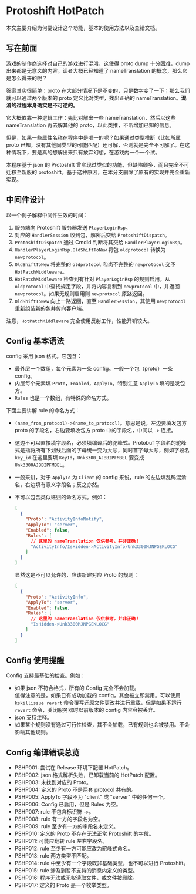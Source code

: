 # Protoshift HotPatch

本文主要介绍为何要设计这个功能，基本的使用方法以及查错文档。

## 写在前面

游戏的制作商选择对自己的游戏进行混淆，这使得 proto dump 十分困难，dump 出来都是无意义的内容。读者大概已经知道了 nameTranslation 的概念，那么它是怎么得来的呢？

答案其实很简单：proto 在大部分情况下是不变的，只是数字变了一下；那么我们就可以通过两个版本的 proto 定义比对类型，找出正确的 nameTranslation。**混淆的过程本身确实是不可逆的。**

它大概依靠一种逻辑工作：先比对解出一些 nameTranslation，然后以这些 nameTranslation 再去解其他的 proto，以此类推，不断增加已知的信息。

但是，如果一些属性名称在程序中是唯一的呢？如果通过类型推断（比如所属 proto 已知，没有其他同类型的可能匹配）还可解，否则就是完全不可解了。在这种情况下，要是真的想解出来只有放弃幻想，在游戏内一个一个试。

本程序基于 json 的 Protoshift 曾实现过类似的功能，但缺陷颇多，而且完全不可迁移至新版的 protoshift。基于这种原因，在本分支删除了原有的实现并完全重新实现。

## 中间件设计

以一个例子解释中间件生效的时间：

1. 服务端向 Protoshift 服务器发送 `PlayerLoginRsp`。
2. 对应的 `HandlerSession` 收到包，解密后交给 `ProtoshiftDispatch`。
3. `ProtoshiftDispatch` 通过 CmdId 判断将其交给 `HandlerPlayerLoginRsp`。
4. `HandlerPlayerLoginRsp.OldShiftToNew` 将包 `oldprotocol` 转换为 `newprotocol`。
5. `OldShiftToNew` 将完整的 `oldprotocol` 和尚不完整的 `newprotocol` 交予 `HotPatchMiddleware`。
6. `HotPatchMiddleware` 检查到有针对 `PlayerLoginRsp` 的规则启用，从 `oldprotocol` 中查找规定字段，并将内容复制到 `newprotocol` 中，并返回 `newprotocol`。如果无规则启用则 `newprotocol` 原路返回。
7. `OldShiftToNew` 向上一路返回，直至 `HandlerSession`，其使用 `newprotocol` 重新组装新的包并传向客户端。

注意，`HotPatchMiddleware` 完全使用反射工作，性能开销较大。

## Config 基本语法

config 采用 json 格式。它包含：

- 最外层一个数组，每个元素为一条 config。一般一个包（proto）一条 config。
- 内层每个元素填 `Proto`，`Enabled`，`ApplyTo`。特别注意 `ApplyTo` 填的是发包方。
- `Rules` 也是一个数组，有特殊的命名方式。

下面主要讲解 rule 的命名方式：

- `(name_from_protocol)->(name_to_protocol)`。意思是说，左边要填发包方 proto 的字段名，右边要填收包方 proto 中的字段名，中间以 `->` 连接。
- 这边不可以直接填字段名，必须填编译后的驼峰式。Protobuf 字段名的驼峰式是指将所有下划线后面的字母统一变为大写，同时首字母大写，例如字段名 `key_id` 在这里要填 `KeyId`，`Unk3300_AJBBIPFMBEL` 要变成 `Unk3300AJBBIPFMBEL`。
- 一般来讲，对于 `ApplyTo` 为 `Client` 的 config 来说，rule 的左边填乱码混淆名，右边填有意义字段名；反之亦然。
- 不可以包含类似递归的命名方式。例如：
  
  ```json
  [
    {
      "Proto": "ActivityInfoNotify",
      "ApplyTo": "server",
      "Enabled": false,
      "Rules": [
        // 这里的 nameTranslation 仅供参考。并非正确！
        "ActivityInfo/IsHidden->ActivityInfo/Unk3300MJNPGEKLOCG"
      ]
    }
  ]
  ```

  显然这是不可以允许的，应该新建对应 Proto 的规则：
  
  ```json
  [
    {
      "Proto": "ActivityInfo",
      "ApplyTo": "server",
      "Enabled": false,
      "Rules": [
        // 这里的 nameTranslation 仅供参考。并非正确！
        "IsHidden->Unk3300MJNPGEKLOCG"
      ]
    }
  ]
  ```

## Config 使用提醒

Config 支持最基础的检查。例如：

- 如果 json 不符合格式，所有的 Config 完全不会加载。  
  值得注意的是，如果已有成功加载的 config，其会被立即禁用。可以使用 `kskillissue revert` 命令覆写还原文件更改并进行重载，但是如果不运行 `revert` 命令，关闭服务器时以前版本的 config 内容会被丢弃。
- json 支持注释。
- 如果某个规则没有通过可行性检查，其不会加载，已有规则也会被禁用。不会影响其他规则。

## Config 编译错误总览

- PSHP001: 尝试在 Release 环境下配置 HotPatch。
- PSHP002: json 格式解析失败，已卸载当前的 HotPatch 配置。
- PSHP003: 未找到对应的 Proto。
- PSHP004: 定义的 Proto 不是两套 protocol 共有的。
- PSHP005: ApplyTo 字段不为 "client" 或 "server" 中的任何一个。
- PSHP006: Config 已启用，但是 Rules 为空。
- PSHP007: rule 不包含标识符 `->`。
- PSHP008: rule 有一方的字段名为空。
- PSHP009: rule 至少有一方的字段名未定义。
- PSHP010: 定义的 Proto 不存在无法正常 Protoshift 的字段。
- PSHP011: 可能应翻转 rule 左右字段名。
- PSHP012: rule 至少有一方可能应改为驼峰式命名。
- PSHP013: rule 两方类型不匹配。
- PSHP014: rule 中至少有一个字段既非基础类型，也不可以进行 Protoshift。
- PSHP015: rule 涉及到暂不支持的消息内定义的类型。
- PSHP016: 程序无法或无权读取文件，或文件被删除。
- PSHP017: 定义的 Proto 是一个枚举类型。
